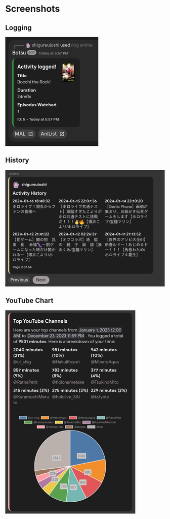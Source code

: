 # Screenshots

## Logging
[![Logging](./images/log-example.png)](./images/log-example.png)

## History
[![History](./images/history-example.png)](./images/history-example.png)

## YouTube Chart
[![YouTube Chart](./images/youtube-chart-example.png)](./images/youtube-chart-example.png)

